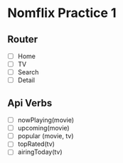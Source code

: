 # Nomflix Practice 1

## Router

- [ ] Home
- [ ] TV
- [ ] Search
- [ ] Detail

## Api Verbs

- [ ] nowPlaying(movie)
- [ ] upcoming(movie)
- [ ] popular (movie, tv)
- [ ] topRated(tv)
- [ ] airingToday(tv)
